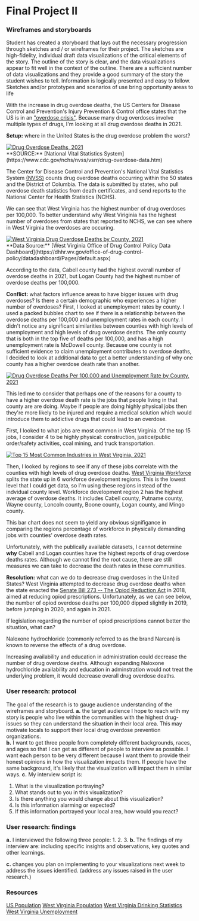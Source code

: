 # Final Project II

### Wireframes and storyboards
Student has created a storyboard that lays out the necessary progression through sketches and / or wireframes for their project. The sketches are high-fidelity, individual draft data visualizations of the critical elements of the story. The outline of the story is clear, and the data visualizations appear to fit well in the context of the outline. There are a sufficient number of data visualizations and they provide a good summary of the story the student wishes to tell. Information is logically presented and easy to follow. Sketches and/or prototypes and scenarios of use bring opportunity areas to life

With the increase in drug overdose deaths, the US Centers for Disease Control and Prevention's Injury Prevention & Control office states that the US is in an ["overdose crisis"](https://www.cdc.gov/drugoverdose/featured-topics/overdose-prevention-campaigns.html). Because many drug overdoses involve multiple types of drugs, I'm looking at all drug overdose deaths in 2021. 

**Setup:** where in the United States is the drug overdose problem the worst?
<div class='tableauPlaceholder' id='viz1669774309589' style='position: relative'><noscript><a href='#'><img alt='Drug Overdose Deaths, 2021  ' src='https:&#47;&#47;public.tableau.com&#47;static&#47;images&#47;46&#47;46PWHBF52&#47;1_rss.png' style='border: none' /></a></noscript><object class='tableauViz'  style='display:none;'><param name='host_url' value='https%3A%2F%2Fpublic.tableau.com%2F' /> <param name='embed_code_version' value='3' /> <param name='path' value='shared&#47;46PWHBF52' /> <param name='toolbar' value='yes' /><param name='static_image' value='https:&#47;&#47;public.tableau.com&#47;static&#47;images&#47;46&#47;46PWHBF52&#47;1.png' /> <param name='animate_transition' value='yes' /><param name='display_static_image' value='yes' /><param name='display_spinner' value='yes' /><param name='display_overlay' value='yes' /><param name='display_count' value='yes' /><param name='language' value='en-US' /><param name='filter' value='publish=yes' /></object></div>
<script type='text/javascript'>
  var divElement = document.getElementById('viz1669774309589');
  var vizElement = divElement.getElementsByTagName('object')[0];
  vizElement.style.width='100%';vizElement.style.height=(divElement.offsetWidth*0.75)+'px';
  var scriptElement = document.createElement('script');
  scriptElement.src = 'https://public.tableau.com/javascripts/api/viz_v1.js';
  vizElement.parentNode.insertBefore(scriptElement, vizElement);
</script>
**SOURCE:** [National Vital Statistics System](https://www.cdc.gov/nchs/nvss/vsrr/drug-overdose-data.htm)

The Center for Disease Control and Prevention's National Vital Statistics System [(NVSS)](https://www.cdc.gov/nchs/nvss/vsrr/drug-overdose-data.htm) counts drug overdose deaths occurring within the 50 states and the District of Columbia. The data is submitted by states, who pull overdose death statistics from death certificates, and send reports to the National Center for Health Statistics (NCHS). 

We can see that West Virginia has the highest number of drug overdoses per 100,000. To better understand why West Viriginia has the highest number of overdoses from states that reported to NCHS, we can see where in West Virginia the overdoses are occuring.

<div class='tableauPlaceholder' id='viz1669776273811' style='position: relative'><noscript><a href='#'><img alt='West Virginia Drug Overdose Deaths by County, 2021 ' src='https:&#47;&#47;public.tableau.com&#47;static&#47;images&#47;Bo&#47;Book7_16697762671020&#47;Sheet1&#47;1_rss.png' style='border: none' /></a></noscript><object class='tableauViz'  style='display:none;'><param name='host_url' value='https%3A%2F%2Fpublic.tableau.com%2F' /> <param name='embed_code_version' value='3' /> <param name='site_root' value='' /><param name='name' value='Book7_16697762671020&#47;Sheet1' /><param name='tabs' value='no' /><param name='toolbar' value='yes' /><param name='static_image' value='https:&#47;&#47;public.tableau.com&#47;static&#47;images&#47;Bo&#47;Book7_16697762671020&#47;Sheet1&#47;1.png' /> <param name='animate_transition' value='yes' /><param name='display_static_image' value='yes' /><param name='display_spinner' value='yes' /><param name='display_overlay' value='yes' /><param name='display_count' value='yes' /><param name='language' value='en-US' /><param name='filter' value='publish=yes' /></object></div>
<script type='text/javascript'>
  var divElement = document.getElementById('viz1669776273811');
  var vizElement = divElement.getElementsByTagName('object')[0];
  vizElement.style.width='100%';vizElement.style.height=(divElement.offsetWidth*0.75)+'px';
  var scriptElement = document.createElement('script');
  scriptElement.src = 'https://public.tableau.com/javascripts/api/viz_v1.js';
  vizElement.parentNode.insertBefore(scriptElement, vizElement);
</script>
**Data Source:** [West Virginia Office of Drug Control Policy Data Dashboard](https://dhhr.wv.gov/office-of-drug-control-policy/datadashboard/Pages/default.aspx)

According to the data, Cabell county had the highest overall number of overdose deaths in 2021, but Logan County had the highest number of overdose deaths per 100,000. 

**Conflict:** what factors influence areas to have bigger issues with drug overdoses? Is there a certain demographic who experiences a higher number of overdoses?
First, I looked at unemployment rates by county. I used a packed bubbles chart to see if there is a relationship between the overdose deaths per 100,000 and unemployment rates in each county. I didn't notice any significant similarities between counties with high levels of unemployment and high levels of drug overdose deaths. The only county that is both in the top five of deaths per 100,000, and has a high unemployment rate is McDowell county. Because one county is not sufficient evidence to claim unemployment contributes to overdose deaths, I decided to look at additional data to get a better understanding of why one county has a higher overdose death rate than another.
<div class='tableauPlaceholder' id='viz1669834857191' style='position: relative'><noscript><a href='#'><img alt='Drug Overdose Deaths Per 100,000 and Unemployment Rate by County, 2021 ' src='https:&#47;&#47;public.tableau.com&#47;static&#47;images&#47;Bo&#47;Book11_16698348468280&#47;Sheet2&#47;1_rss.png' style='border: none' /></a></noscript><object class='tableauViz'  style='display:none;'><param name='host_url' value='https%3A%2F%2Fpublic.tableau.com%2F' /> <param name='embed_code_version' value='3' /> <param name='site_root' value='' /><param name='name' value='Book11_16698348468280&#47;Sheet2' /><param name='tabs' value='no' /><param name='toolbar' value='yes' /><param name='static_image' value='https:&#47;&#47;public.tableau.com&#47;static&#47;images&#47;Bo&#47;Book11_16698348468280&#47;Sheet2&#47;1.png' /> <param name='animate_transition' value='yes' /><param name='display_static_image' value='yes' /><param name='display_spinner' value='yes' /><param name='display_overlay' value='yes' /><param name='display_count' value='yes' /><param name='language' value='en-US' /><param name='filter' value='publish=yes' /></object></div>
<script type='text/javascript'>
  var divElement = document.getElementById('viz1669834857191');
  var vizElement = divElement.getElementsByTagName('object')[0];
  vizElement.style.width='100%';vizElement.style.height=(divElement.offsetWidth*0.75)+'px';
  var scriptElement = document.createElement('script');
  scriptElement.src = 'https://public.tableau.com/javascripts/api/viz_v1.js';
  vizElement.parentNode.insertBefore(scriptElement, vizElement);
</script>

This led me to consider that perhaps one of the reasons for a county to have a higher overdose death rate is the jobs that people living in that county are are doing. Maybe if people are doing highly physical jobs then they're more likely to be injured and require a medical solution which would introduce them to addictive drugs that could lead to an overdose. 

First, I looked to what jobs are most common in West Virginia. Of the top 15 jobs, I consider 4 to be highly physical: construction, justice/public order/safety activities, coal mining, and truck transportation. 
<div class='tableauPlaceholder' id='viz1669833484174' style='position: relative'><noscript><a href='#'><img alt='Top 15 Most Common Industries in West Virginia, 2021 ' src='https:&#47;&#47;public.tableau.com&#47;static&#47;images&#47;Bo&#47;Book9_16698334389830&#47;Sheet1&#47;1_rss.png' style='border: none' /></a></noscript><object class='tableauViz'  style='display:none;'><param name='host_url' value='https%3A%2F%2Fpublic.tableau.com%2F' /> <param name='embed_code_version' value='3' /> <param name='site_root' value='' /><param name='name' value='Book9_16698334389830&#47;Sheet1' /><param name='tabs' value='no' /><param name='toolbar' value='yes' /><param name='static_image' value='https:&#47;&#47;public.tableau.com&#47;static&#47;images&#47;Bo&#47;Book9_16698334389830&#47;Sheet1&#47;1.png' /> <param name='animate_transition' value='yes' /><param name='display_static_image' value='yes' /><param name='display_spinner' value='yes' /><param name='display_overlay' value='yes' /><param name='display_count' value='yes' /><param name='language' value='en-US' /><param name='filter' value='publish=yes' /></object></div>
<script type='text/javascript'>
  var divElement = document.getElementById('viz1669833484174');
  var vizElement = divElement.getElementsByTagName('object')[0];
  vizElement.style.width='100%';vizElement.style.height=(divElement.offsetWidth*0.75)+'px';
  var scriptElement = document.createElement('script');
  scriptElement.src = 'https://public.tableau.com/javascripts/api/viz_v1.js';
  vizElement.parentNode.insertBefore(scriptElement, vizElement);
</script>

Then, I looked by regions to see if any of these jobs correlate with the counties with high levels of drug overdose deaths. [West Virginia Workforce]() splits the state up in 6 workforce development regions. This is the lowest level that I could get data, so I'm using these regions instead of the indvidual county level. Workforce development region 2 has the highest average of overdose deaths. It includes Cabell county, Putname county, Wayne county, Loncoln county, Boone county, Logan county, and Mingo county.

<div class="flourish-embed flourish-chart" data-src="visualisation/12013396">
  <script src="https://public.flourish.studio/resources/embed.js">
  </script>
</div>

This bar chart does not seem to yield any obvious signifigance in comparing the regions percentage of workforce in physically demanding jobs with counties' overdose death rates. 

Unfortunately, with the publically available datasets, I cannot determine **why** Cabell and Logan counties have the highest reports of drug overdose deaths rates. Although we cannot find the root cause, there are still measures we can take to decrease the death rates in these communities. 

**Resolution:** what can we do to decrease drug overdoses in the United States?
West Virginia attempted to decrease drug overdose deaths when the state enacted the [Senate Bill 273 -- The Opiod Reduction Act](https://wvbom.wv.gov/LegislativeChangesAffectOpioid.asp)  in 2018, aimed at reducing opiod prescriptions. Unfortunately, as we can see below, the number of opiod overdose deaths per 100,000 dipped slightly in 2019, before jumping in 2020, and again in 2021. 

<div class="flourish-embed flourish-chart" data-src="visualisation/12013640">
  <script src="https://public.flourish.studio/resources/embed.js">
  </script>
</div>

If legislation regarding the number of opiod prescriptions cannot better the situation, what can?

Naloxone hydrochloride (commonly referred to as the brand Narcan) is known to reverse the effects of a drug overdose. 

<div class="flourish-embed flourish-chart" data-src="visualisation/12014325">
  <script src="https://public.flourish.studio/resources/embed.js">
  </script>
</div>


Increasing availability and education in administration could decrease the number of drug overdose deaths. Although expanding Naloxone hydrochloride availability and education in adminstration would not treat the underlying problem, it would decrease overall drug overdose deaths. 


### User research: protocol
The goal of the research is to gauge audience understanding of the wireframes and storyboard. 
**a.** the target audience I hope to reach with my story is people who live within the communities with the highest drug-issues so they can understand the situation in their local area. This may motivate locals to support their local drug overdose prevention organizations.  
**b.** I want to get three people from completely different backgrounds, races, and ages so that I can get as different of people to interview as possible. I want each person to be very different because I want them to provide their honest opinions in how the visualization impacts them. If people have the same background, it's likely that the visualization will impact them in similar ways. 
**c.** My interview script is:
1. What is the visualization portraying?
2. What stands out to you in this visualization?
3. Is there anything you would change about this visualization?
4. Is this information alarming or expected? 
5. If this information portrayed your local area, how would you react?

### User research: findings
**a.** I interviewed the following three people:
1.
2.
3.
**b.** The findings of my interview are:
including specific insights and observations, key quotes and other learnings.

**c.** changes you plan on implementing to your visualizations next week to address the issues identified. (address any issues raised in the user research.)


### Resources
[US Population](https://www.census.gov/quickfacts/fact/map)
[West Virginia Population](https://www.census.gov/quickfacts/fact/map/WV,CA/POP645220) 
[West Virginia Drinking Statistics](https://datausa.io/profile/geo/west-virginia#economy)
[West Virginia Unemployment](http://lmi.workforcewv.org/DataRelease/CountyRelease.html)

